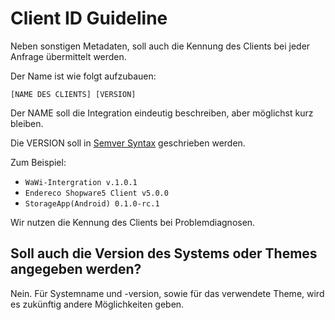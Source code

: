 # Client ID Guideline

Neben sonstigen Metadaten, soll auch die Kennung des Clients bei jeder Anfrage übermittelt werden.

Der Name ist wie folgt aufzubauen:

`[NAME DES CLIENTS] [VERSION]`

Der NAME soll die Integration eindeutig beschreiben, aber möglichst kurz bleiben.

Die VERSION soll in [Semver Syntax](https://semver.org/) geschrieben werden.

Zum Beispiel:
- `WaWi-Intergration v.1.0.1`
- `Endereco Shopware5 Client v5.0.0`
- `StorageApp(Android) 0.1.0-rc.1`

Wir nutzen die Kennung des Clients bei Problemdiagnosen.

## Soll auch die Version des Systems oder Themes angegeben werden?

Nein. Für Systemname und -version, sowie für das verwendete Theme, wird es zukünftig andere Möglichkeiten geben.
